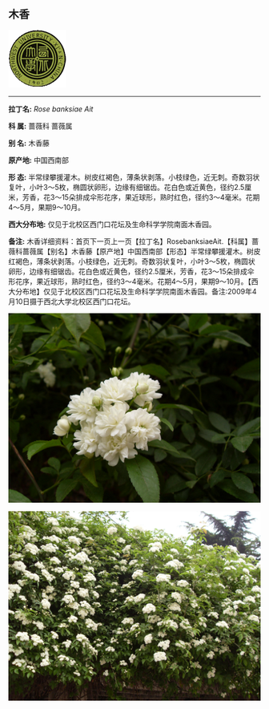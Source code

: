## 木香

![西北大学校园网络植物志](JPG/nwu.gif)

---

**拉丁名:**  _Rose banksiae Ait_

**科 属:** 蔷薇科 蔷薇属

**别 名:** 木香藤

**原产地:** 中国西南部

**形  态:** 半常绿攀援灌木。树皮红褐色，薄条状剥落。小枝绿色，近无刺。奇数羽状复叶，小叶3～5枚，椭圆状卵形，边缘有细锯齿。花白色或近黄色，径约2.5厘米，芳香，花3～15朵排成伞形花序，果近球形，熟时红色，径约3～4毫米。花期4～5月，果期9～10月。

**西大分布地:** 仅见于北校区西门口花坛及生命科学学院南面木香园。

**备注:** 木香详细资料：首页下一页上一页【拉丁名】RosebanksiaeAit.【科属】蔷薇科蔷薇属【别名】木香藤【原产地】中国西南部【形态】半常绿攀援灌木。树皮红褐色，薄条状剥落。小枝绿色，近无刺。奇数羽状复叶，小叶3～5枚，椭圆状卵形，边缘有细锯齿。花白色或近黄色，径约2.5厘米，芳香，花3～15朵排成伞形花序，果近球形，熟时红色，径约3～4毫米。花期4～5月，果期9～10月。【西大分布地】仅见于北校区西门口花坛及生命科学学院南面木香园。备注:2009年4月10日摄于西北大学北校区西门口花坛。　

![木香](JPG/木香1.JPG) 

![木香](JPG/木香2.JPG) 

